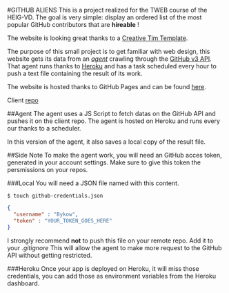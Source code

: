 #GITHUB ALIENS
This is a project realized for the TWEB course of the HEIG-VD. The goal is very simple: display an ordered list of the most popular GitHub contributors that are __hireable__ !

The website is looking great thanks to a [Creative Tim Template](https://www.creative-tim.com/).

The purpose of this small project is to get familiar with web design, this website gets its data from an [_agent_](https://github.com/Bykow/aliens_agent) crawling through the [GitHub v3 API](https://developer.github.com/v3/).
That agent runs thanks to [Heroku](https://www.heroku.com) and has a task scheduled every hour to push a text file containing the result of its work. 

The website is hosted thanks to GitHub Pages and can be found [here](https://bykow.github.io/aliens_client/).

Client [repo](https://github.com/Bykow/aliens_client)

##Agent
The agent uses a JS Script to fetch datas on the GitHub API and pushes it on the client repo. The agent is hosted on Heroku and runs every our thanks to a scheduler.

In this version of the agent, it also saves a local copy of the result file.

##Side Note
To make the agent work, you will need an GitHub acces token, generated in your account settings. Make sure to give this token the persmissions on your repos.

###Local
You will need a JSON file named with this content.
```
$ touch github-credentials.json
```
```JSON
{
  "username" : "Bykow",
  "token" : "YOUR_TOKEN_GOES_HERE"
}
```
I strongly recommend __not__ to push this file on your remote repo. Add it to your _.gitignore_
This will allow the agent to make more request to the GitHub API without getting restricted.

###Heroku
Once your app is deployed on Heroku, it will miss those credentials, you can add those as environment variables from the Heroku dashboard. 
